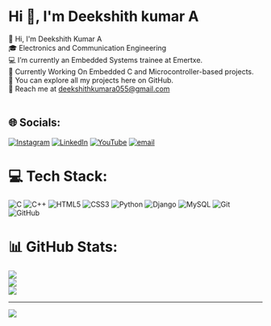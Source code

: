 #  Hi 👋, I'm Deekshith kumar A
👋 Hi, I'm Deekshith Kumar A<br>🎓 Electronics and Communication Engineering <br>💻 I’m currently an Embedded Systems trainee at Emertxe.<br>🚀 Currently Working On Embedded C and Microcontroller-based projects.<br>💾 You can explore all my projects here on GitHub.<br>📩 Reach me at deekshithkumara055@gmail.com<br><br>


## 🌐 Socials:
[![Instagram](https://img.shields.io/badge/Instagram-%23E4405F.svg?logo=Instagram&logoColor=white)](https://instagram.com/deekshith_gowda18) [![LinkedIn](https://img.shields.io/badge/LinkedIn-%230077B5.svg?logo=linkedin&logoColor=white)](https://linkedin.com/in/linkedin.com/in/deekshith-kumara) [![YouTube](https://img.shields.io/badge/YouTube-%23FF0000.svg?logo=YouTube&logoColor=white)](https://youtube.com/@Ai-Story-dk) [![email](https://img.shields.io/badge/Email-D14836?logo=gmail&logoColor=white)](mailto:deekshithkumara055@gmail.com) 

# 💻 Tech Stack:
![C](https://img.shields.io/badge/c-%2300599C.svg?style=plastic&logo=c&logoColor=white) ![C++](https://img.shields.io/badge/c++-%2300599C.svg?style=plastic&logo=c%2B%2B&logoColor=white) ![HTML5](https://img.shields.io/badge/html5-%23E34F26.svg?style=plastic&logo=html5&logoColor=white) ![CSS3](https://img.shields.io/badge/css3-%231572B6.svg?style=plastic&logo=css3&logoColor=white) ![Python](https://img.shields.io/badge/python-3670A0?style=plastic&logo=python&logoColor=ffdd54) ![Django](https://img.shields.io/badge/django-%23092E20.svg?style=plastic&logo=django&logoColor=white) ![MySQL](https://img.shields.io/badge/mysql-4479A1.svg?style=plastic&logo=mysql&logoColor=white) ![Git](https://img.shields.io/badge/git-%23F05033.svg?style=plastic&logo=git&logoColor=white) ![GitHub](https://img.shields.io/badge/github-%23121011.svg?style=plastic&logo=github&logoColor=white)
# 📊 GitHub Stats:
![](https://github-readme-stats.vercel.app/api?username=Deekshith-kumar-A&theme=default_repocard&hide_border=false&include_all_commits=true&count_private=true)<br/>
![](https://nirzak-streak-stats.vercel.app/?user=Deekshith-kumar-A&theme=default_repocard&hide_border=false)<br/>
![](https://github-readme-stats.vercel.app/api/top-langs/?username=Deekshith-kumar-A&theme=default_repocard&hide_border=false&include_all_commits=true&count_private=true&layout=compact)

---
[![](https://visitcount.itsvg.in/api?id=Deekshith-kumar-A&icon=0&color=3)](https://visitcount.itsvg.in)

<!-- Proudly created with GPRM ( https://gprm.itsvg.in ) -->
